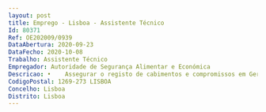 ```yaml
--- 
layout: post
title: Emprego - Lisboa - Assistente Técnico
Id: 80371
Ref: OE202009/0939
DataAbertura: 2020-09-23
DataFecho: 2020-10-08
Trabalho: Assistente Técnico
Empregador: Autoridade de Segurança Alimentar e Económica
Descricao: •	Assegurar o registo de cabimentos e compromissos em Gerfip•	Efetuar a receção e conferência de faturas ou documentos equivalentes, e o posterior registo pedido de registo contabilístico em Gerfip•	Assegurar a elaboração de propostas de alteração orçamental•	Assegurar o registo de guias de reposição abatidas e não abatidas nos pagamentos em Gerfip •	Assegurar o registo e manutenção atualizada dos dados mestre dos fornecedores•	Organizar e arquivar o expediente e processos da unidade orgânica
CodigoPostal: 1269-273 LISBOA
Concelho: Lisboa
Distrito: Lisboa
--- 
```

